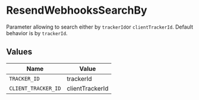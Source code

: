 # ResendWebhooksSearchBy

Parameter allowing to search either by `trackerId`or `clientTrackerId`. Default behavior is by `trackerId`.


## Values

| Name                | Value               |
| ------------------- | ------------------- |
| `TRACKER_ID`        | trackerId           |
| `CLIENT_TRACKER_ID` | clientTrackerId     |
